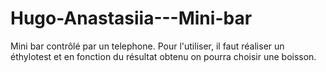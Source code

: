 # Hugo-Anastasiia---Mini-bar
Mini bar contrôlé par un telephone. Pour l'utiliser, il faut réaliser un éthylotest et en fonction du résultat obtenu on pourra choisir une boisson. 

